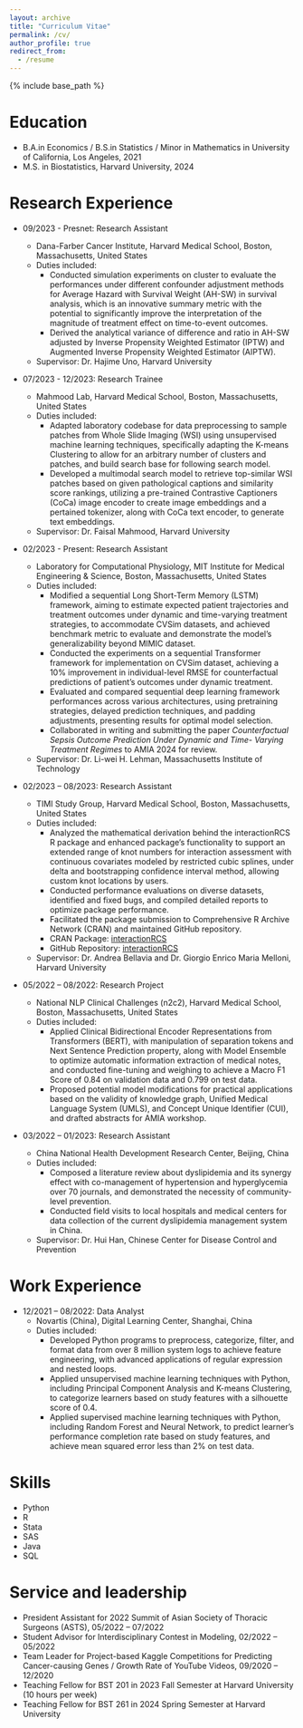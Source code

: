 ```yaml
---
layout: archive
title: "Curriculum Vitae"
permalink: /cv/
author_profile: true
redirect_from:
  - /resume
---
```


{% include base_path %}

Education
======
* B.A.in Economics / B.S.in Statistics / Minor in Mathematics in University of California, Los Angeles, 2021
* M.S. in Biostatistics, Harvard University, 2024

Research Experience
======
* 09/2023 - Presnet: Research Assistant
  * Dana-Farber Cancer Institute, Harvard Medical School, Boston, Massachusetts, United States
  * Duties included:
    * Conducted simulation experiments on cluster to evaluate the performances under different confounder adjustment methods for Average Hazard with Survival Weight (AH-SW) in survival analysis, which is an innovative summary metric with the potential to significantly improve the interpretation of the magnitude of treatment effect on time-to-event outcomes. 
    * Derived the analytical variance of difference and ratio in AH-SW adjusted by Inverse Propensity Weighted Estimator
(IPTW) and Augmented Inverse Propensity Weighted Estimator (AIPTW).
  * Supervisor: Dr. Hajime Uno, Harvard University

* 07/2023 - 12/2023: Research Trainee
  * Mahmood Lab, Harvard Medical School, Boston, Massachusetts, United States
  * Duties included:
    * Adapted laboratory codebase for data preprocessing to sample patches from Whole Slide Imaging (WSI) using unsupervised machine learning techniques, specifically adapting the K-means Clustering to allow for an arbitrary number of clusters and patches, and build search base for following search model.
    * Developed a multimodal search model to retrieve top-similar WSI patches based on given pathological captions and similarity score rankings, utilizing a pre-trained Contrastive Captioners (CoCa) image encoder to create image embeddings and a pertained tokenizer, along with CoCa text encoder, to generate text embeddings.
  * Supervisor: Dr. Faisal Mahmood, Harvard University

* 02/2023 - Present: Research Assistant
  * Laboratory for Computational Physiology, MIT Institute for Medical Engineering & Science, Boston, Massachusetts, United States
  * Duties included:
    * Modified a sequential Long Short-Term Memory (LSTM) framework, aiming to estimate expected patient trajectories and treatment outcomes under dynamic and time-varying treatment strategies, to accommodate CVSim datasets, and achieved benchmark metric to evaluate and demonstrate the model’s generalizability beyond MIMIC dataset. 
    * Conducted the experiments on a sequential Transformer framework for implementation on CVSim dataset, achieving a 10% improvement in individual-level RMSE for counterfactual predictions of patient’s outcomes under dynamic treatment.
    * Evaluated and compared sequential deep learning framework performances across various architectures, using pretraining
strategies, delayed prediction techniques, and padding adjustments, presenting results for optimal model selection.
    * Collaborated in writing and submitting the paper *Counterfactual Sepsis Outcome Prediction Under Dynamic and Time-
Varying Treatment Regimes* to AMIA 2024 for review.
  * Supervisor: Dr. Li-wei H. Lehman, Massachusetts Institute of Technology  

* 02/2023 – 08/2023: Research Assistant
  * TIMI Study Group, Harvard Medical School, Boston, Massachusetts, United States
  * Duties included: 
    * Analyzed the mathematical derivation behind the interactionRCS R package and enhanced package’s functionality to support an extended range of knot numbers for interaction assessment with continuous covariates modeled by restricted cubic splines, under delta and bootstrapping confidence interval method, allowing custom knot locations by users.
    * Conducted performance evaluations on diverse datasets, identified and fixed bugs, and compiled detailed reports to optimize
package performance.
    * Facilitated the package submission to Comprehensive R Archive Network (CRAN) and maintained GitHub repository.
    * CRAN Package: [interactionRCS](https://cran.r-project.org/web/packages/interactionRCS/index.html)
    * GitHub Repository: [interactionRCS](https://github.com/gmelloni/interactionRCS)
  * Supervisor: Dr. Andrea Bellavia and Dr. Giorgio Enrico Maria Melloni, Harvard University 

* 05/2022 – 08/2022: Research Project
  * National NLP Clinical Challenges (n2c2), Harvard Medical School, Boston, Massachusetts, United States
  * Duties included: 
    * Applied Clinical Bidirectional Encoder Representations from Transformers (BERT), with manipulation of separation tokens and Next Sentence Prediction property, along with Model Ensemble to optimize automatic information extraction of medical notes, and conducted fine-tuning and weighing to achieve a Macro F1 Score of 0.84 on validation data and 0.799 on test data.
    * Proposed potential model modifications for practical applications based on the validity of knowledge graph, Unified Medical Language System (UMLS), and Concept Unique Identifier (CUI), and drafted abstracts for AMIA workshop.

* 03/2022 – 01/2023: Research Assistant
  * China National Health Development Research Center, Beijing, China
  * Duties included: 
    * Composed a literature review about dyslipidemia and its synergy effect with co-management of hypertension and hyperglycemia over 70 journals, and demonstrated the necessity of community-level prevention.
    * Conducted field visits to local hospitals and medical centers for data collection of the current dyslipidemia management
system in China.
  * Supervisor: Dr. Hui Han, Chinese Center for Disease Control and Prevention

Work Experience
======
* 12/2021 – 08/2022: Data Analyst
  * Novartis (China), Digital Learning Center, Shanghai, China
  * Duties included: 
    * Developed Python programs to preprocess, categorize, filter, and format data from over 8 million system logs to achieve feature engineering, with advanced applications of regular expression and nested loops.
    * Applied unsupervised machine learning techniques with Python, including Principal Component Analysis and K-means Clustering, to categorize learners based on study features with a silhouette score of 0.4.
    * Applied supervised machine learning techniques with Python, including Random Forest and Neural Network, to predict learner’s performance completion rate based on study features, and achieve mean squared error less than 2% on test data.
  
Skills
======
* Python
* R
* Stata
* SAS
* Java
* SQL

Service and leadership
======
* President Assistant for 2022 Summit of Asian Society of Thoracic Surgeons (ASTS), 05/2022 – 07/2022
* Student Advisor for Interdisciplinary Contest in Modeling, 02/2022 – 05/2022
* Team Leader for Project-based Kaggle Competitions for Predicting Cancer-causing Genes / Growth Rate of YouTube Videos, 09/2020 – 12/2020
* Teaching Fellow for BST 201 in 2023 Fall Semester at Harvard University (10 hours per week)
* Teaching Fellow for BST 261 in 2024 Spring Semester at Harvard University

